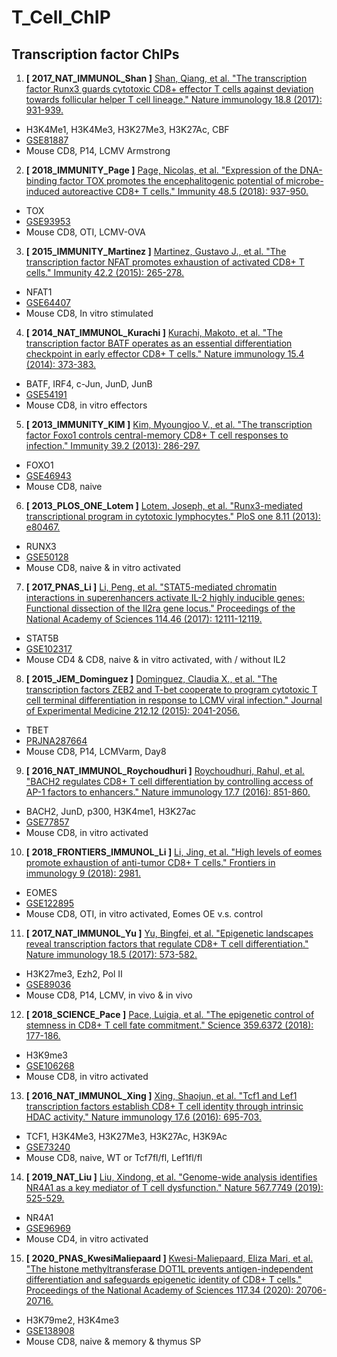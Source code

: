 # T_Cell_ChIP

## Transcription factor ChIPs
1. **[ 2017_NAT_IMMUNOL_Shan ]** [Shan, Qiang, et al. "The transcription factor Runx3 guards cytotoxic CD8+ effector T cells against deviation towards follicular helper T cell lineage." Nature immunology 18.8 (2017): 931-939.](https://www.nature.com/articles/ni.3773)
- H3K4Me1, H3K4Me3, H3K27Me3, H3K27Ac, CBF
- [GSE81887](https://www.ncbi.nlm.nih.gov/geo/query/acc.cgi?acc=GSE81887)
- Mouse CD8, P14, LCMV Armstrong


2. **[ 2018_IMMUNITY_Page ]** [Page, Nicolas, et al. "Expression of the DNA-binding factor TOX promotes the encephalitogenic potential of microbe-induced autoreactive CD8+ T cells." Immunity 48.5 (2018): 937-950.](https://www.sciencedirect.com/science/article/pii/S1074761318301420)
- TOX
- [GSE93953](https://www.ncbi.nlm.nih.gov/geo/query/acc.cgi?acc=GSE93953)
- Mouse CD8, OTI, LCMV-OVA

3. **[ 2015_IMMUNITY_Martinez ]** [Martinez, Gustavo J., et al. "The transcription factor NFAT promotes exhaustion of activated CD8+ T cells." Immunity 42.2 (2015): 265-278.](https://www.sciencedirect.com/science/article/pii/S1074761315000321)
- NFAT1
- [GSE64407](https://www.ncbi.nlm.nih.gov/geo/query/acc.cgi?acc=GSE64407)
- Mouse CD8, In vitro stimulated

4. **[ 2014_NAT_IMMUNOL_Kurachi ]** [Kurachi, Makoto, et al. "The transcription factor BATF operates as an essential differentiation checkpoint in early effector CD8+ T cells." Nature immunology 15.4 (2014): 373-383.](https://www.nature.com/articles/ni.2834)
-  BATF, IRF4, c-Jun, JunD, JunB
- [GSE54191](https://www.ncbi.nlm.nih.gov/geo/query/acc.cgi?acc=GSE54191)
- Mouse CD8, in vitro effectors

5. **[ 2013_IMMUNITY_KIM ]** [Kim, Myoungjoo V., et al. "The transcription factor Foxo1 controls central-memory CD8+ T cell responses to infection." Immunity 39.2 (2013): 286-297.](https://www.sciencedirect.com/science/article/pii/S107476131300321X)
- FOXO1
- [GSE46943](https://www.ncbi.nlm.nih.gov/geo/query/acc.cgi?acc=GSE46943)
- Mouse CD8, naive

6. **[ 2013_PLOS_ONE_Lotem ]** [Lotem, Joseph, et al. "Runx3-mediated transcriptional program in cytotoxic lymphocytes." PloS one 8.11 (2013): e80467.](https://www.cell.com/immunity/comments/S1074-7613(18)30126-2)
- RUNX3
- [GSE50128](https://www.ncbi.nlm.nih.gov/geo/query/acc.cgi?acc=GSE50128)
- Mouse CD8, naive & in vitro activated

7. **[ 2017_PNAS_Li ]** [Li, Peng, et al. "STAT5-mediated chromatin interactions in superenhancers activate IL-2 highly inducible genes: Functional dissection of the Il2ra gene locus." Proceedings of the National Academy of Sciences 114.46 (2017): 12111-12119.](https://www.pnas.org/content/114/46/12111.short)
- STAT5B
- [GSE102317](https://www.ncbi.nlm.nih.gov/geo/query/acc.cgi?acc=GSE102317)
- Mouse CD4 & CD8, naive & in vitro activated, with / without IL2

8. **[ 2015_JEM_Dominguez ]** [Dominguez, Claudia X., et al. "The transcription factors ZEB2 and T-bet cooperate to program cytotoxic T cell terminal differentiation in response to LCMV viral infection." Journal of Experimental Medicine 212.12 (2015): 2041-2056.](https://rupress.org/jem/article/212/12/2041/41850/The-transcription-factors-ZEB2-and-T-bet-cooperate)
- TBET
- [PRJNA287664](https://www.ncbi.nlm.nih.gov/Traces/study/?query_key=2&WebEnv=MCID_5fe3574bfc6e8f107847a2af&o=acc_s%3Aa)
- Mouse CD8, P14, LCMVarm, Day8

9. **[ 2016_NAT_IMMUNOL_Roychoudhuri ]** [Roychoudhuri, Rahul, et al. "BACH2 regulates CD8+ T cell differentiation by controlling access of AP-1 factors to enhancers." Nature immunology 17.7 (2016): 851-860.](https://www.nature.com/articles/ni.3441)
- BACH2, JunD, p300, H3K4me1, H3K27ac
- [GSE77857](https://www.ncbi.nlm.nih.gov/geo/query/acc.cgi?acc=GSE77857)
- Mouse CD8, in vitro activated

10. **[ 2018_FRONTIERS_IMMUNOL_Li ]** [Li, Jing, et al. "High levels of eomes promote exhaustion of anti-tumor CD8+ T cells." Frontiers in immunology 9 (2018): 2981.](https://www.frontiersin.org/articles/10.3389/fimmu.2018.02981/full)
- EOMES
- [GSE122895](https://www.ncbi.nlm.nih.gov/geo/query/acc.cgi?acc=GSE122895)
- Mouse CD8, OTI, in vitro activated, Eomes OE v.s. control

11. **[ 2017_NAT_IMMUNOL_Yu ]** [Yu, Bingfei, et al. "Epigenetic landscapes reveal transcription factors that regulate CD8+ T cell differentiation." Nature immunology 18.5 (2017): 573-582.](https://www.nature.com/articles/ni.3706)
- H3K27me3, Ezh2, Pol II
- [GSE89036](https://www.ncbi.nlm.nih.gov/geo/query/acc.cgi?acc=GSE89036)
- Mouse CD8, P14, LCMV, in vivo & in vivo

12. **[ 2018_SCIENCE_Pace ]** [Pace, Luigia, et al. "The epigenetic control of stemness in CD8+ T cell fate commitment." Science 359.6372 (2018): 177-186.](https://science.sciencemag.org/content/359/6372/177.full)
- H3K9me3
- [GSE106268](https://www.ncbi.nlm.nih.gov/geo/query/acc.cgi?acc=GSE106268)
- Mouse CD8, in vitro activated

13. **[ 2016_NAT_IMMUNOL_Xing ]** [Xing, Shaojun, et al. "Tcf1 and Lef1 transcription factors establish CD8+ T cell identity through intrinsic HDAC activity." Nature immunology 17.6 (2016): 695-703.](https://www.nature.com/articles/ni.3456)
- TCF1, H3K4Me3, H3K27Me3, H3K27Ac, H3K9Ac
- [GSE73240](https://www.ncbi.nlm.nih.gov/geo/query/acc.cgi?acc=GSE73240)
- Mouse CD8, naive, WT or Tcf7fl/fl, Lef1fl/fl

14. **[ 2019_NAT_Liu ]** [Liu, Xindong, et al. "Genome-wide analysis identifies NR4A1 as a key mediator of T cell dysfunction." Nature 567.7749 (2019): 525-529.](https://www.nature.com/articles/s41586-019-0979-8#Sec2)
- NR4A1
- [GSE96969](https://www.ncbi.nlm.nih.gov/geo/query/acc.cgi?acc=GSE96969)
- Mouse CD4, in vitro activated

15. **[ 2020_PNAS_KwesiMaliepaard ]** [Kwesi-Maliepaard, Eliza Mari, et al. "The histone methyltransferase DOT1L prevents antigen-independent differentiation and safeguards epigenetic identity of CD8+ T cells." Proceedings of the National Academy of Sciences 117.34 (2020): 20706-20716.](https://www.pnas.org/content/117/34/20706.short)
- H3K79me2, H3K4me3 
- [GSE138908](https://www.ncbi.nlm.nih.gov/geo/query/acc.cgi?acc=GSE138908)
- Mouse CD8, naive & memory & thymus SP



